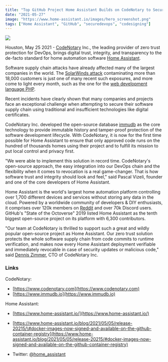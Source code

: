 ```yaml
---
title: "Top GitHub Project Home Assistant Builds on CodeNotary to Secure Software Supply Chain at Scale"
date: "2021-05-27"
image: "https://www.home-assistant.io/images/hero_screenshot.png"
tags: ["Home Assistant", "GitHub", "securedevops", "codesigning"]
---
```


<img src="https://www.home-assistant.io/images/hero_screenshot.png">

Houston, May 25 2021 - [CodeNotary](https://www.codenotary.com) Inc., the leading provider of zero trust protection for DevOps, brings digital trust, integrity, and transparency to the de-facto standard for home automation software [Home Assistant](https://github.com/home-assistant).

Software supply chain attacks have already affected many of the largest companies in the world. The [SolarWinds
attack](https://whatis.techtarget.com/feature/SolarWinds-hack-explained-Everything-you-need-to-know) contaminating more than 18,000 customers is just one of many recent such exposures, and more come to light every month, such as the one for the [web development language
PHP](https://arstechnica.com/gadgets/2021/03/hackers-backdoor-php-source-code-after-breaching-internal-git-server/).

Recent incidents have clearly shown that many companies and projects face an exceptional challenge when attempting to secure their software supply chain using traditional and insufficient technologies like
digital certificates.

CodeNotary Inc. developed the open-source database [immudb](https://github.com/codenotary/immudb) as the core technology to provide immutable history and tamper-proof protection of the software development lifecycle. With CodeNotary, it is now for the first time possible for Home Assistant to ensure that only approved code runs on the hundred of thousands homes using their project and to fulfill its mission to put local control and privacy first.

"We were able to implement this solution in record time. CodeNotary's open-source approach, the easy integration into our DevOps chain and the flexibility when it comes to revocation is a real game-changer. That is how software trust and integrity should look and feel," said Pascal Vizeli, founder and one of the core developers of Home Assistant.

Home Assistant is the world's largest home automation platform controlling over 1,700 different devices and services without storing any data in the cloud. Powered by a worldwide community of developers & DIY enthusiasts, it comprises over 120k members on [Reddit](https://www.reddit.com/r/homeassistant/) and over 70k Discord users. GitHub\'s \"State of the Octoverse\" 2019 listed Home Assistant as the tenth biggest open-source project on its platform with 6,300 contributors.

"Our team at CodeNotary is thrilled to support such a great and wildly popular open-source project as Home Assistant. Our zero trust solution protects the whole software supply chain from code commits to runtime verification, and makes now every Home Assistant deployment verifiable and immediately revocable in case of security updates or malicious code," said [Dennis Zimmer](mailto:dennis@codenotary.com), CTO of CodeNotary Inc.

### Links

CodeNotary:

* [https://www.codenotary.com](https://www.codenotary.com)
* [https://www.immudb.io](https://www.immudb.io)

Home Assistant:

* [https://www.home-assistant.io/](https://www.home-assistant.io/)

* [https://www.home-assistant.io/blog/2021/05/05/release-20215/\#docker-images-now-signed-and-available-on-the-github-container-registry](https://www.home-assistant.io/blog/2021/05/05/release-20215/#docker-images-now-signed-and-available-on-the-github-container-registry)

* Twitter: [@home_assistant](https://twitter.com/home_assistant)
